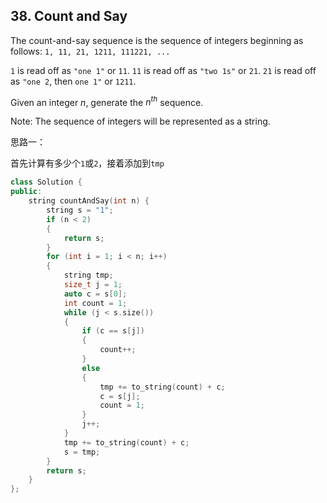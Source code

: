 ## 38. Count and Say

The count-and-say sequence is the sequence of integers beginning as follows:
`1, 11, 21, 1211, 111221, ...`

`1` is read off as `"one 1"` or `11`.
`11` is read off as `"two 1s"` or `21`.
`21` is read off as `"one 2`, then `one 1"` or `1211`.

Given an integer *n*, generate the $n^{th}$ sequence.

Note: The sequence of integers will be represented as a string.

思路一：

首先计算有多少个`1`或`2`，接着添加到`tmp`

```c++
class Solution {
public:
	string countAndSay(int n) {
		string s = "1";
		if (n < 2)
		{
			return s;
		}
		for (int i = 1; i < n; i++)
		{
			string tmp;
			size_t j = 1;
			auto c = s[0];
			int count = 1;
			while (j < s.size())
			{
				if (c == s[j])
				{
					count++;
				}
				else
				{
					tmp += to_string(count) + c;
					c = s[j];
					count = 1;
				}
				j++;
			}
			tmp += to_string(count) + c;
			s = tmp;
		}
		return s;
	}
};
```


